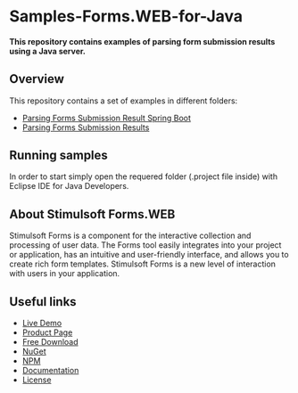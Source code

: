 # Samples-Forms.WEB-for-Java

#### This repository contains examples of parsing form submission results using a Java server.

## Overview
This repository contains a set of examples in different folders:
* [Parsing Forms Submission Result Spring Boot](https://github.com/stimulsoft/Samples-Forms.WEB-for-Java/tree/main/Parsing%20Forms%20Submission%20Result%20Spring%20Boot)
* [Parsing Forms Submission Results](https://github.com/stimulsoft/Samples-Forms.WEB-for-Java/tree/main/Parsing%20Forms%20Submission%20Results)

## Running samples
In order to start simply open the requered folder (.project file inside) with Eclipse IDE for Java Developers.

## About Stimulsoft Forms.WEB
Stimulsoft Forms is a component for the interactive collection and processing of user data. The Forms tool easily integrates into your project or application, has an intuitive and user-friendly interface, and allows you to create rich form templates. Stimulsoft Forms is a new level of interaction with users in your application.

## Useful links
* [Live Demo](http://demo.stimulsoft.com/#Net)
* [Product Page](https://www.stimulsoft.com/en/products/forms)
* [Free Download](https://www.stimulsoft.com/en/downloads)
* [NuGet](https://www.nuget.org/packages/Stimulsoft.Forms.Web)
* [NPM](https://www.npmjs.com/package/stimulsoft-forms)
* [Documentation](https://www.stimulsoft.com/en/documentation/online/programming-manual/forms_web.htm)
* [License](LICENSE.md)
